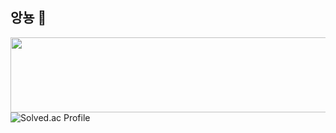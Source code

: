 ## 앙뇽 👋

<a href="https://github.com/devxb/gitanimals">
  <img src="https://render.gitanimals.org/lines/{SUN-AAA}?pet-id=1" width="1000" height="120"/>
</a>
<img src="https://mazassumnida.wtf/api/generate_badge?boj=sunna0626" alt="Solved.ac Profile" />




